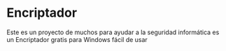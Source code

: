 # Encriptador
Este es un proyecto de muchos para ayudar a la seguridad informática es un Encriptador gratis para Windows fácil de usar 
